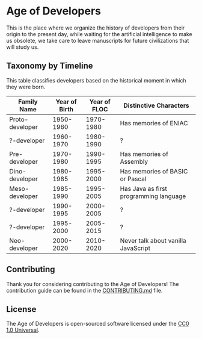 # Age of Developers

This is the place where we organize the history of developers from their origin to the present day, while waiting for the artificial intelligence to make us obsolete, we take care to leave manuscripts for future civilizations that will study us.

## Taxonomy by Timeline 

This table classifies developers based on the historical moment in which they were born.

| Family Name     | Year of Birth | Year of FLOC | Distinctive Characters                 |
| --------------- | ------------- | ------------ | -------------------------------------- |
| Proto-developer | 1950-1960     | 1970-1980    | Has memories of ENIAC                  |
| ?-developer     | 1960-1970     | 1980-1990    | ?                                      |
| Pre-developer   | 1970-1980     | 1990-1995    | Has memories of Assembly               |
| Dino-developer  | 1980-1985     | 1995-2000    | Has memories of BASIC or Pascal        |
| Meso-developer  | 1985-1990     | 1995-2005    | Has Java as first programming language |
| ?-developer     | 1990-1995     | 2000-2005    | ?                                      |
| ?-developer     | 1995-2000     | 2005-2015    | ?                                      |
| Neo-developer   | 2000-2020     | 2010-2020    | Never talk about vanilla JavaScript    |

## Contributing

Thank you for considering contributing to the Age of Developers! The contribution guide can be found in the [CONTRIBUTING.md](CONTRIBUTING.md) file.

## License

The Age of Developers is open-sourced software licensed under the [CC0 1.0 Universal](LICENSE.md).
